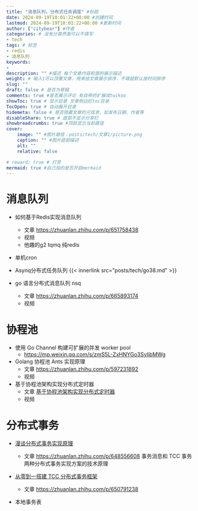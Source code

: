 ```yaml
---
title: "消息队列，分布式任务调度" #标题
date: 2024-09-19T18:01:22+08:00 #创建时间
lastmod: 2024-09-19T18:01:22+08:00 #更新时间
author: ["citybear"] #作者
categories: # 没有分类界面可以不填写
- tech
tags: # 标签
- redis
- 消息队列
keywords: 
- 
description: "" #描述 每个文章内容前面的展示描述
weight: # 输入1可以顶置文章，用来给文章展示排序，不填就默认按时间排序
slug: ""
draft: false # 是否为草稿
comments: true #是否展示评论 有自带的扩展成twikoo
showToc: true # 显示目录 文章侧边栏toc目录
TocOpen: true # 自动展开目录
hidemeta: false # 是否隐藏文章的元信息，如发布日期、作者等
disableShare: true # 底部不显示分享栏
showbreadcrumbs: true #顶部显示当前路径
cover:
    image: "" #图片路径：posts/tech/文章1/picture.png
    caption: "" #图片底部描述
    alt: ""
    relative: false

# reward: true # 打赏
mermaid: true #自己加的是否开启mermaid
---
```


# 消息队列
- 如何基于Redis实现消息队列
  - 文章 https://zhuanlan.zhihu.com/p/651758438
  - 视频
  - 他趣的g2 tqmq 纯redis

- 单机cron

- Asynq分布式任务队列
{{< innerlink src="posts/tech/go38.md" >}}

- go 语言分布式消息队列 nsq
   - 文章 https://zhuanlan.zhihu.com/p/665893174
   - 视频

# 协程池
- 使用 Go Channel 构建可扩展的并发 worker pool
  - https://mp.weixin.qq.com/s/zmS5L-ZxHNYGo3SylibMWg
- Golang 协程池 Ants 实现原理 
  - 文章  https://zhuanlan.zhihu.com/p/597231892
  - 视频
- 基于协程池架构实现分布式定时器
  - 文章 [基于协程池架构实现分布式定时器](https://zhuanlan.zhihu.com/p/600380258)
  - 视频  
  
  


# 分布式事务
- [漫谈分布式事务实现原理]()
  - 文章 https://zhuanlan.zhihu.com/p/648556608 事务消息和 TCC 事务两种分布式事务实现方案的技术原理
- [从零到一搭建 TCC 分布式事务框架]()
  - 文章 https://zhuanlan.zhihu.com/p/650791238

- 本地事务表